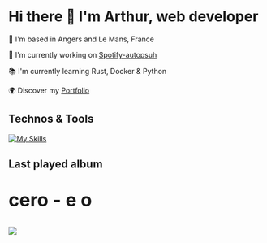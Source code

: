 # Hi there 👋 I'm Arthur, web developer

📍 I'm based in Angers and Le Mans, France

🚀 I'm currently working on [Spotify-autopsuh](https://github.com/abroudoux/spotify-autopush.git)

📚 I'm currently learning Rust, Docker & Python

🌍 Discover my [Portfolio](https://abroudoux-portfolio.vercel.app/)

## Technos & Tools

[![My Skills](https://skillicons.dev/icons?i=js,typescript,scss,react,tailwind,nestjs,git,bash,nodejs,mongodb,rust,python,postman,docker,postgres,vercel&perline=8)](https://skillicons.dev)

## Last played album

<div>
    <p style="margin-bottom: 0; padding-bottom:0; font-size: 36px; font-weight: 700;">cero - e o<p>
    <br>
    <img src=https://i.scdn.co/image/ab67616d0000b27361179675298a14b172b24653 style="max-width: 120px; height: auto">
</div>
